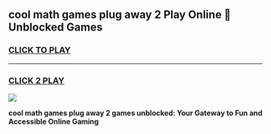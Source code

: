 
## cool math games plug away 2 Play Online 👋 Unblocked Games
<h3>
<a href="https://news.freeplayer.one?title=cool_math_games_plug_away_2&ref=17CMG">CLICK TO PLAY</a></h3>
<hr>

<h3>
<a href="https://news.freeplayer.one?title=cool_math_games_plug_away_2&ref=17CMG">CLICK 2 PLAY</a>
  
</h3>

<a href="https://news.freeplayer.one?title=cool_math_games_plug_away_2&ref=17CMG/"><img src="https://clearcache.store/games.png"></a>


**cool math games plug away 2 games unblocked: Your Gateway to Fun and Accessible Online Gaming**
